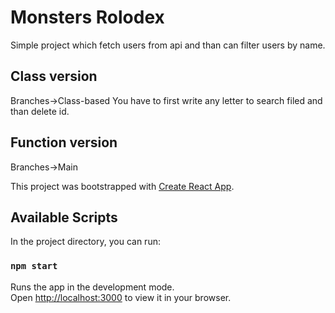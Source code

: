 # Monsters Rolodex

Simple project which fetch users from api and than can filter users by name.

## Class version

Branches->Class-based
You have to first write any letter to search filed and than delete id.

## Function version

Branches->Main

This project was bootstrapped with [Create React App](https://github.com/facebook/create-react-app).

## Available Scripts

In the project directory, you can run:

### `npm start`

Runs the app in the development mode.\
Open [http://localhost:3000](http://localhost:3000) to view it in your browser.
